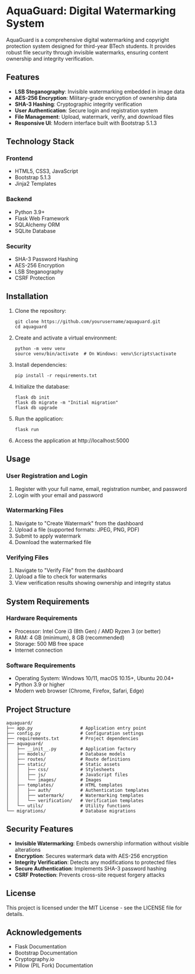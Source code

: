 # AquaGuard: Digital Watermarking System

AquaGuard is a comprehensive digital watermarking and copyright protection system designed for third-year BTech students. It provides robust file security through invisible watermarks, ensuring content ownership and integrity verification.

## Features

- **LSB Steganography**: Invisible watermarking embedded in image data
- **AES-256 Encryption**: Military-grade encryption of ownership data
- **SHA-3 Hashing**: Cryptographic integrity verification
- **User Authentication**: Secure login and registration system
- **File Management**: Upload, watermark, verify, and download files
- **Responsive UI**: Modern interface built with Bootstrap 5.1.3

## Technology Stack

### Frontend
- HTML5, CSS3, JavaScript
- Bootstrap 5.1.3
- Jinja2 Templates

### Backend
- Python 3.9+
- Flask Web Framework
- SQLAlchemy ORM
- SQLite Database

### Security
- SHA-3 Password Hashing
- AES-256 Encryption
- LSB Steganography
- CSRF Protection

## Installation

1. Clone the repository:
   ```
   git clone https://github.com/yourusername/aquaguard.git
   cd aquaguard
   ```

2. Create and activate a virtual environment:
   ```
   python -m venv venv
   source venv/bin/activate  # On Windows: venv\Scripts\activate
   ```

3. Install dependencies:
   ```
   pip install -r requirements.txt
   ```

4. Initialize the database:
   ```
   flask db init
   flask db migrate -m "Initial migration"
   flask db upgrade
   ```

5. Run the application:
   ```
   flask run
   ```

6. Access the application at http://localhost:5000

## Usage

### User Registration and Login
1. Register with your full name, email, registration number, and password
2. Login with your email and password

### Watermarking Files
1. Navigate to "Create Watermark" from the dashboard
2. Upload a file (supported formats: JPEG, PNG, PDF)
3. Submit to apply watermark
4. Download the watermarked file

### Verifying Files
1. Navigate to "Verify File" from the dashboard
2. Upload a file to check for watermarks
3. View verification results showing ownership and integrity status

## System Requirements

### Hardware Requirements
- Processor: Intel Core i3 (8th Gen) / AMD Ryzen 3 (or better)
- RAM: 4 GB (minimum), 8 GB (recommended)
- Storage: 500 MB free space
- Internet connection

### Software Requirements
- Operating System: Windows 10/11, macOS 10.15+, Ubuntu 20.04+
- Python 3.9 or higher
- Modern web browser (Chrome, Firefox, Safari, Edge)

## Project Structure

```
aquaguard/
├── app.py                  # Application entry point
├── config.py               # Configuration settings
├── requirements.txt        # Project dependencies
├── aquaguard/
│   ├── __init__.py         # Application factory
│   ├── models/             # Database models
│   ├── routes/             # Route definitions
│   ├── static/             # Static assets
│   │   ├── css/            # Stylesheets
│   │   ├── js/             # JavaScript files
│   │   └── images/         # Images
│   ├── templates/          # HTML templates
│   │   ├── auth/           # Authentication templates
│   │   ├── watermark/      # Watermarking templates
│   │   └── verification/   # Verification templates
│   └── utils/              # Utility functions
└── migrations/             # Database migrations
```

## Security Features

- **Invisible Watermarking**: Embeds ownership information without visible alterations
- **Encryption**: Secures watermark data with AES-256 encryption
- **Integrity Verification**: Detects any modifications to protected files
- **Secure Authentication**: Implements SHA-3 password hashing
- **CSRF Protection**: Prevents cross-site request forgery attacks

## License

This project is licensed under the MIT License - see the LICENSE file for details.

## Acknowledgements

- Flask Documentation
- Bootstrap Documentation
- Cryptography.io
- Pillow (PIL Fork) Documentation